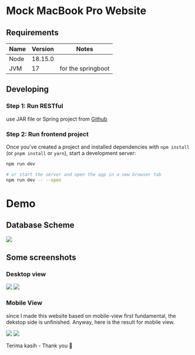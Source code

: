 # Mock MacBook Pro Website

## Requirements
| Name | Version | Notes |
| -- | -- | --| 
| Node | 18.15.0 | |
| JVM  | 17 | for the springboot |

## Developing
### Step 1: Run RESTful
use JAR file or Spring project from [Github](https://github.com/zaiehilmi/mock_mac_rest)

### Step 2: Run frontend project
Once you've created a project and installed dependencies with `npm install` (or `pnpm install` or `yarn`), start a development server:

```bash
npm run dev

# or start the server and open the app in a new browser tab
npm run dev -- --open
```

# Demo
## Database Scheme
![](/static/database_scheme.png)

## Some screenshots
### Desktop view
![](/static/screenshot/desktop1.png)
![](/static/screenshot/desktop2.png)

### Mobile View
since I made this website based on mobile-view first fundamental, the dekstop side is unfinished. Anyway, here is the result for mobile view.  

![](/static/screenshot/mobile1.png)
![](/static/screenshot/mobile2.png)

Terima kasih - Thank you 🚀
<!-- 
## Building

To create a production version of your app:

```bash
npm run build
```

You can preview the production build with `npm run preview`.

> To deploy your app, you may need to install an [adapter](https://kit.svelte.dev/docs/adapters) for your target environment. -->
